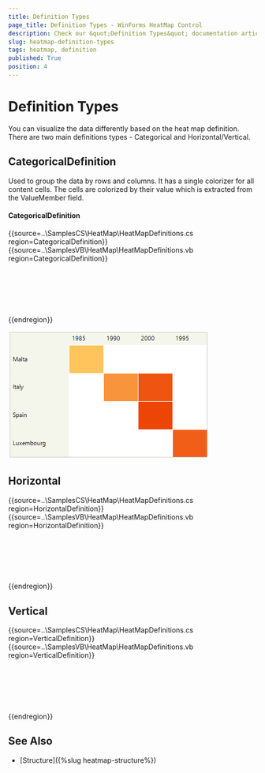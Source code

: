 ```yaml
---
title: Definition Types
page_title: Definition Types - WinForms HeatMap Control
description: Check our &quot;Definition Types&quot; documentation article for the RadHeatMap WinForms control.
slug: heatmap-definition-types
tags: heatmap, definition
published: True
position: 4
---
```


# Definition Types

You can visualize the data differently based on the heat map definition. There are two main definitions types - Categorical and Horizontal/Vertical. 

## CategoricalDefinition

Used to group the data by rows and columns. It has a single colorizer for all content cells. The cells are colorized by their value which is extracted from the ValueMember field. 

#### CategoricalDefinition

{{source=..\SamplesCS\HeatMap\HeatMapDefinitions.cs region=CategoricalDefinition}} 
{{source=..\SamplesVB\HeatMap\HeatMapDefinitions.vb region=CategoricalDefinition}} 

````C#
        


````
````VB.NET




````

{{endregion}} 

![heatmap-definition-types001](images/heatmap-definition-types001.png)


## Horizontal

{{source=..\SamplesCS\HeatMap\HeatMapDefinitions.cs region=HorizontalDefinition}} 
{{source=..\SamplesVB\HeatMap\HeatMapDefinitions.vb region=HorizontalDefinition}} 

````C#
        


````
````VB.NET




````

{{endregion}}

## Vertical

{{source=..\SamplesCS\HeatMap\HeatMapDefinitions.cs region=VerticalDefinition}} 
{{source=..\SamplesVB\HeatMap\HeatMapDefinitions.vb region=VerticalDefinition}} 

````C#
        


````
````VB.NET




````

{{endregion}}


## See Also

* [Structure]({%slug heatmap-structure%}) 


